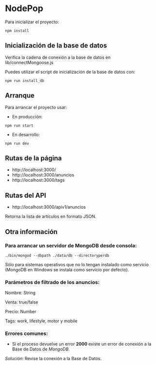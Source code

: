 # NodePop

Para inicializar el proyecto:

```shell
npm install
```

## Inicialización de la base de datos

Verifica la cadena de conexión a la base de datos en lib/connectMongoose.js

Puedes utilizar el script de inicialización de la base de datos con:

```shell
npm run install_db
```

## Arranque

Para arrancar el proyecto usar:

* En producción:

```shell
npm run start
```

* En desarrollo:

```shell
npm run dev
```

## Rutas de la página

* http://localhost:3000/
* http://localhost:3000/anuncios
* http://localhost:3000/tags

## Rutas del API

* http://localhost:3000/apiv1/anuncios

Retorna la lista de artículos en formato JSON.

## Otra información

### Para arrancar un servidor de MongoDB desde consola:

```shell
./bin/mongod --dbpath ./data/db --directoryperdb
```
Sólo para sistemas operativos que no lo tengan instalado como servicio (MongoDB en Windows se instala como servicio por defecto).

### Parámetros de filtrado de los anuncios:

Nombre: String 

Venta: true/false

Precio: Number

Tags: work, lifestyle, motor y mobile



### Errores comunes:

* Si el proceso devuelve un error **2000** existe un error de conexión a la Base de Datos de *MongoDB*. 

*Solución*: Revise la conexión a la Base de Datos.


